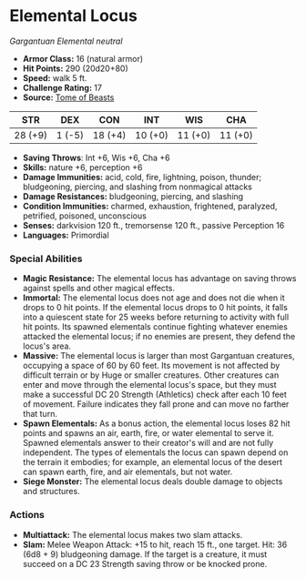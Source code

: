 # Elemental Locus

*Gargantuan* *Elemental* *neutral*

- **Armor Class:** 16 (natural armor)
- **Hit Points:** 290 (20d20+80)
- **Speed:** walk 5 ft.
- **Challenge Rating:** 17
- **Source:** [Tome of Beasts](https://koboldpress.com/kpstore/product/tome-of-beasts-for-5th-edition-print/)

| STR | DEX | CON | INT | WIS | CHA |
| --- | --- | --- | --- | --- | --- |
| 28 (+9) | 1 (-5) | 18 (+4) | 10 (+0) | 11 (+0) | 11 (+0) |

- **Saving Throws**: Int +6, Wis +6, Cha +6
- **Skills:** nature +6, perception +6
- **Damage Immunities:** acid, cold, fire, lightning, poison, thunder; bludgeoning, piercing, and slashing from nonmagical attacks
- **Damage Resistances:** bludgeoning, piercing, and slashing
- **Condition Immunities:** charmed, exhaustion, frightened, paralyzed, petrified, poisoned, unconscious
- **Senses:** darkvision 120 ft., tremorsense 120 ft., passive Perception 16
- **Languages:** Primordial
### Special Abilities
- **Magic Resistance:** The elemental locus has advantage on saving throws against spells and other magical effects.
- **Immortal:** The elemental locus does not age and does not die when it drops to 0 hit points. If the elemental locus drops to 0 hit points, it falls into a quiescent state for 25 weeks before returning to activity with full hit points. Its spawned elementals continue fighting whatever enemies attacked the elemental locus; if no enemies are present, they defend the locus's area.
- **Massive:** The elemental locus is larger than most Gargantuan creatures, occupying a space of 60 by 60 feet. Its movement is not affected by difficult terrain or by Huge or smaller creatures. Other creatures can enter and move through the elemental locus's space, but they must make a successful DC 20 Strength (Athletics) check after each 10 feet of movement. Failure indicates they fall prone and can move no farther that turn.
- **Spawn Elementals:** As a bonus action, the elemental locus loses 82 hit points and spawns an air, earth, fire, or water elemental to serve it. Spawned elementals answer to their creator's will and are not fully independent. The types of elementals the locus can spawn depend on the terrain it embodies; for example, an elemental locus of the desert can spawn earth, fire, and air elementals, but not water.
- **Siege Monster:** The elemental locus deals double damage to objects and structures.
### Actions
- **Multiattack:** The elemental locus makes two slam attacks.
- **Slam:** Melee Weapon Attack: +15 to hit, reach 15 ft., one target. Hit: 36 (6d8 + 9) bludgeoning damage. If the target is a creature, it must succeed on a DC 23 Strength saving throw or be knocked prone.
